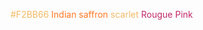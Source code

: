 <font style="color:#F2BB66"> #F2BB66</font>
<font style="color:#F72">Indian saffron</font>
<font style="color:#F2BB66"> scarlet</font>
<font style="color:#C12869">Rougue Pink</font>

